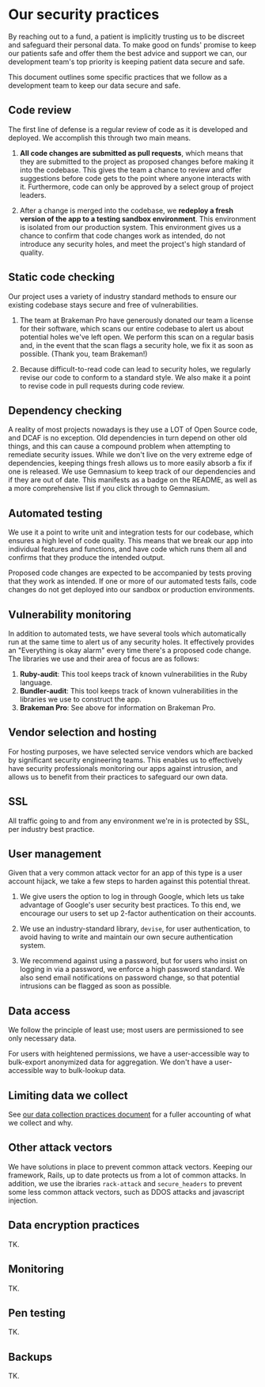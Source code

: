 # Our security practices

By reaching out to a fund, a patient is implicitly trusting us to be discreet and safeguard their personal data. To make good on funds' promise to keep our patients safe and offer them the best advice and support we can, our development team's top priority is keeping patient data secure and safe.

This document outlines some specific practices that we follow as a development team to keep our data secure and safe.


## Code review

The first line of defense is a regular review of code as it is developed and deployed. We accomplish this through two main means.

1. **All code changes are submitted as pull requests**, which means that they are submitted to the project as proposed changes before making it into the codebase. This gives the team a chance to review and offer suggestions before code gets to the point where anyone interacts with it. Furthermore, code can only be approved by a select group of project leaders.

2. After a change is merged into the codebase, we **redeploy a fresh version of the app to a testing sandbox environment**. This environment is isolated from our production system. This environment gives us a chance to confirm that code changes work as intended, do not introduce any security holes, and meet the project's high standard of quality.


## Static code checking

Our project uses a variety of industry standard methods to ensure our existing codebase stays secure and free of vulnerabilities.

1. The team at Brakeman Pro have generously donated our team a license for their software, which scans our entire codebase to alert us about potential holes we've left open. We perform this scan on a regular basis and, in the event that the scan flags a security hole, we fix it as soon as possible. (Thank you, team Brakeman!)

2. Because difficult-to-read code can lead to security holes, we regularly revise our code to conform to a standard style. We also make it a point to revise code in pull requests during code review.

## Dependency checking

A reality of most projects nowadays is they use a LOT of Open Source code, and DCAF is no exception. Old dependencies in turn depend on other old things, and this can cause a compound problem when attempting to remediate security issues. While we don't live on the very extreme edge of dependencies, keeping things fresh allows us to more easily absorb a fix if one is released. We use Gemnasium to keep track of our dependencies and if they are out of date. This manifests as a badge on the README, as well as a more comprehensive list if you click through to Gemnasium.

## Automated testing

We use it a point to write unit and integration tests for our codebase, which ensures a high level of code quality. This means that we break our app into individual features and functions, and have code which runs them all and confirms that they produce the intended output.

Proposed code changes are expected to be accompanied by tests proving that they work as intended. If one or more of our automated tests fails, code changes do not get deployed into our sandbox or production environments.


## Vulnerability monitoring

In addition to automated tests, we have several tools which automatically run at the same time to alert us of any security holes. It effectively provides an "Everything is okay alarm" every time there's a proposed code change. The libraries we use and their area of focus are as follows:

1. **Ruby-audit**: This tool keeps track of known vulnerabilities in the Ruby language.
2. **Bundler-audit**: This tool keeps track of known vulnerabilities in the libraries we use to construct the app.
3. **Brakeman Pro**: See above for information on Brakeman Pro.


## Vendor selection and hosting

For hosting purposes, we have selected service vendors which are backed by significant security engineering teams. This enables us to effectively have security professionals monitoring our apps against intrusion, and allows us to benefit from their practices to safeguard our own data.


## SSL

All traffic going to and from any environment we're in is protected by SSL, per industry best practice.


## User management

Given that a very common attack vector for an app of this type is a user account hijack, we take a few steps to harden against this potential threat.

1. We give users the option to log in through Google, which lets us take advantage of Google's user security best practices. To this end, we encourage our users to set up 2-factor authentication on their accounts.

2. We use an industry-standard library, `devise`, for user authentication, to avoid having to write and maintain our own secure authentication system.

3. We recommend against using a password, but for users who insist on logging in via a password, we enforce a high password standard. We also send email notifications on password change, so that potential intrusions can be flagged as soon as possible.


## Data access

We follow the principle of least use; most users are permissioned to see only necessary data.

For users with heightened permissions, we have a user-accessible way to bulk-export anonymized data for aggregation. We don't have a user-accessible way to bulk-lookup data.


## Limiting data we collect

See [our data collection practices document](OUR_DATA_COLLECTION_PRACTICES.md) for a fuller accounting of what we collect and why.


## Other attack vectors

We have solutions in place to prevent common attack vectors. Keeping our framework, Rails, up to date protects us from a lot of common attacks. In addition, we use the ibraries `rack-attack` and `secure_headers` to prevent some less common attack vectors, such as DDOS attacks and javascript injection.


## Data encryption practices

TK.

<!-- Archiving records TK, encryption at rest TK -->


## Monitoring

TK.


## Pen testing

TK.


## Backups

TK.

<!-- Regularly scheduled backups of the last week of data taken 2x daily and stored in the cloud tk -->

